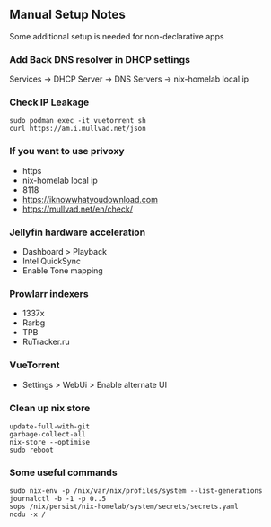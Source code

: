 ## Manual Setup Notes
Some additional setup is needed for non-declarative apps
### Add Back DNS resolver in DHCP settings
Services -> DHCP Server -> DNS Servers -> nix-homelab local ip
### Check IP Leakage
```console
sudo podman exec -it vuetorrent sh
curl https://am.i.mullvad.net/json
```

### If you want to use privoxy
- https
- nix-homelab local ip
- 8118
- https://iknowwhatyoudownload.com
- https://mullvad.net/en/check/

### Jellyfin hardware acceleration
- Dashboard > Playback
- Intel QuickSync
- Enable Tone mapping

### Prowlarr indexers
- 1337x
- Rarbg
- TPB
- RuTracker.ru

### VueTorrent
- Settings > WebUi > Enable alternate UI

### Clean up nix store
```console
update-full-with-git
garbage-collect-all
nix-store --optimise
sudo reboot
```

### Some useful commands
```console
sudo nix-env -p /nix/var/nix/profiles/system --list-generations
journalctl -b -1 -p 0..5
sops /nix/persist/nix-homelab/system/secrets/secrets.yaml
ncdu -x /
```